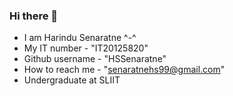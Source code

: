 ### Hi there 👋

- I am Harindu Senaratne ^-^
- My IT number - "IT20125820"
- Github username - "HSSenaratne"
- How to reach me - "senaratnehs99@gmail.com"
- Undergraduate at SLIIT

